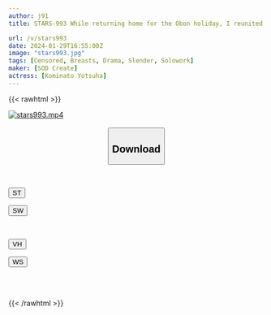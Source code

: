 ```yaml
---
author: j91
title: STARS-993 While returning home for the Obon holiday, I reunited with my neighbor Yotsuha for the first time in a while. She had sex for three days and nights with her childhood friend, who had grown up and become super cute during the sweltering hot season. Kominato Yotsuha

url: /v/stars993
date: 2024-01-29T16:55:00Z
image: "stars993.jpg"
tags: [Censored, Breasts, Drama, Slender, Solowork]
maker: [SOD Create]
actress: [Kominato Yotsuha]
---
```



{{< rawhtml >}}

<div class="video" data-videoid="KPgQkLxQQ7H0e4a">
    <a href="javascript:;">
        <img src="/v/stars993/stars993.jpg" width="WIDTH" height="HEIGHT" alt="stars993.mp4" loading="lazy">
    </a>
</div>

<script type="text/javascript" src="https://j91.asia/asset/on-demand-st.js"></script>

<br>
  <link rel="stylesheet" href="https://j91.asia/asset/bs5.css">
  
  <center>
  <button class="btn btn-primary" type="button" data-bs-toggle="collapse" data-bs-target=".multi-collapse" aria-expanded="false" aria-controls="multiCollapseExample1 multiCollapseExample2"><h2>Download</h2></button></center>
</p>
<div class="row">
  <div class="col">
    <div class="collapse multi-collapse" id="multiCollapseExample1">
      <div class="card card-body">
	      	      <br>
<div class="buttons">  
<p><a href="https://streamtape.to/v/KPgQkLxQQ7H0e4a" target="_blank"><button class="btn-hover color-3"><i class="fa fa-download"></i> ST</button></a></p>
<p><a href="https://flaswish.com/4h84fg4p1fiw" target="_blank"><button class="btn-hover color-2"><i class="fa fa-download"></i> SW</button></a></p></div>
    </div>
  </div>
</div>
  <div class="col">
    <div class="collapse multi-collapse" id="multiCollapseExample2">
      <div class="card card-body">
	      <br>
<div class="buttons">
<p><a href="https://vidhidepro.com/f/jfl44o0vnafz" target="_blank"><button class="btn-hover color-9"><i class="fa fa-download"></i> VH</button></a></p>
<p><a href="https://wolfstream.tv/k9qjkfs85baj" target="_blank"><button class="btn-hover color-8"><i class="fa fa-download"></i> WS</button></a></p></div>
<br><br>
      </div>
    </div>
  </div>
</div>

{{< /rawhtml >}}